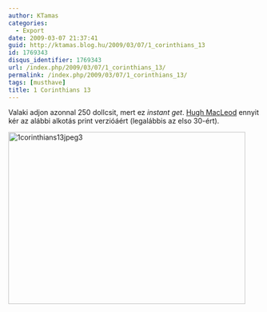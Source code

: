 ```yaml
---
author: KTamas
categories:
  - Export
date: 2009-03-07 21:37:41
guid: http://ktamas.blog.hu/2009/03/07/1_corinthians_13
id: 1769343
disqus_identifier: 1769343
url: /index.php/2009/03/07/1_corinthians_13/
permalink: /index.php/2009/03/07/1_corinthians_13/
tags: [musthave]
title: 1 Corinthians 13
---
```


Valaki adjon azonnal 250 dollcsit, mert ez _instant get_. <a href="http://www.gapingvoid.com/" target="_blank">Hugh MacLeod</a> ennyit kér az alábbi alkotás print verzióáért (legalábbis az elso 30-ért). 

<a href="http://www.gapingvoid.com/Moveable_Type/archives/004872.html" target="_blank"><img class="aligncenter size-full wp-image-239" title="1corinthians13jpeg3" src="http://ktamas.blog.hu/media/image/200903/1corinthians13jpeg3.jpg" alt="1corinthians13jpeg3" width="474" height="345" /></a>
